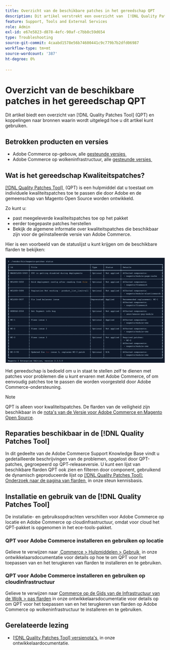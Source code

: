 ```yaml
---
title: Overzicht van de beschikbare patches in het gereedschap QPT
description: Dit artikel verstrekt een overzicht van  [!DNL Quality Patches Tool]  (QPT) en verbindingen aan middelen die verklaren hoe te om het te gebruiken.
feature: Support, Tools and External Services
role: Admin
exl-id: e67e5823-d878-4efc-90af-c7bb8c59d654
type: Troubleshooting
source-git-commit: 4caabd1578e56b74600441c9c779b7b2dfd06987
workflow-type: tm+mt
source-wordcount: '387'
ht-degree: 0%

---
```


# Overzicht van de beschikbare patches in het gereedschap QPT

Dit artikel biedt een overzicht van [!DNL Quality Patches Tool] (QPT) en koppelingen naar bronnen waarin wordt uitgelegd hoe u dit artikel kunt gebruiken.

## Betrokken producten en versies

* Adobe Commerce op-gebouw, alle [&#x200B; gesteunde versies &#x200B;](https://www.adobe.com/content/dam/cc/en/legal/terms/enterprise/pdfs/Adobe-Commerce-Software-Lifecycle-Policy.pdf)
* Adobe Commerce op wolkeninfrastructuur, alle [&#x200B; gesteunde versies &#x200B;](https://www.adobe.com/content/dam/cc/en/legal/terms/enterprise/pdfs/Adobe-Commerce-Software-Lifecycle-Policy.pdf)

## Wat is het gereedschap Kwaliteitspatches?

[[!DNL Quality Patches Tool] &#x200B;](https://github.com/magento/quality-patches) (QPT) is een hulpmiddel dat u toestaat om individuele kwaliteitspatches toe te passen die door Adobe en de gemeenschap van Magento Open Source worden ontwikkeld.

Zo kunt u:

* past meegeleverde kwaliteitspatches toe op het pakket
* eerder toegepaste patches herstellen
* Bekijk de algemene informatie over kwaliteitspatches die beschikbaar zijn voor de geïnstalleerde versie van Adobe Commerce.

Hier is een voorbeeld van de statuslijst u kunt krijgen om de beschikbare flarden te bekijken:

![&#x200B; de statuslijst van het Hulpmiddel van Patches van de Kwaliteit die beschikbare flarden en hun installatiestatus tonen &#x200B;](/help/assets/tools/status_table.png)

Het gereedschap is bedoeld om u in staat te stellen zelf te dienen met patches voor problemen die u kunt ervaren met Adobe Commerce, of om eenvoudig patches toe te passen die worden voorgesteld door Adobe Commerce-ondersteuning.

>[!NOTE]
>
>QPT is alleen voor kwaliteitspatches. De flarden van de veiligheid zijn beschikbaar in de [&#x200B; nota&#39;s van de Versie voor Adobe Commerce en Magento Open Source &#x200B;](https://experienceleague.adobe.com/docs/commerce-operations/release/notes/overview.html?lang=nl-NL).

## Reparaties beschikbaar in de [!DNL Quality Patches Tool]

In dit gedeelte van de Adobe Commerce Support Knowledge Base vindt u gedetailleerde beschrijvingen van de problemen, opgelost door QPT-patches, gegroepeerd op QPT-releaseversie.
U kunt een lijst van beschikbare flarden QPT ook zien en filteren door component, gebruikend de dynamisch geproduceerde lijst op [[!DNL Quality Patches Tool]: Onderzoek naar de pagina van flarden &#x200B;](https://experienceleague.adobe.com/tools/commerce-quality-patches/index.html?lang=nl-NL) in onze steun kennisbasis.

## Installatie en gebruik van de [!DNL Quality Patches Tool]

De installatie- en gebruiksopdrachten verschillen voor Adobe Commerce op locatie en Adobe Commerce op cloudinfrastructuur, omdat voor cloud het QPT-pakket is opgenomen in het ece-tools-pakket.

### QPT voor Adobe Commerce installeren en gebruiken op locatie

Gelieve te verwijzen naar [&#x200B; Commerce > Hulpmiddelen > Gebruik &#x200B;](../usage.md) in onze ontwikkelaarsdocumentatie voor details op hoe te om QPT voor het toepassen van en het terugkeren van flarden te installeren en te gebruiken.

### QPT voor Adobe Commerce installeren en gebruiken op cloudinfrastructuur

Gelieve te verwijzen naar [&#x200B; Commerce op de Gids van de Infrastructuur van de Wolk > pas flarden &#x200B;](https://experienceleague.adobe.com/docs/commerce-cloud-service/user-guide/develop/upgrade/apply-patches.html?lang=nl-NL) in onze ontwikkelaarsdocumentatie voor details op om QPT voor het toepassen van en het terugkeren van flarden op Adobe Commerce op wolkeninfrastructuur te installeren en te gebruiken.

## Gerelateerde lezing

* [[!DNL Quality Patches Tool]  versienota&#39;s &#x200B;](https://experienceleague.adobe.com/docs/commerce-operations/tools/quality-patches-tool/release-notes.html?lang=nl-NL) in onze ontwikkelaardocumentatie.
